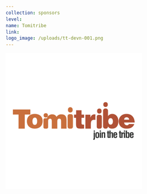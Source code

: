 ```yaml
---
collection: sponsors
level:
name: Tomitribe
link:
logo_image: /uploads/tt-devn-001.png
---
```



![](/uploads/versions/tt-devn-001---x----360-360x---.png)